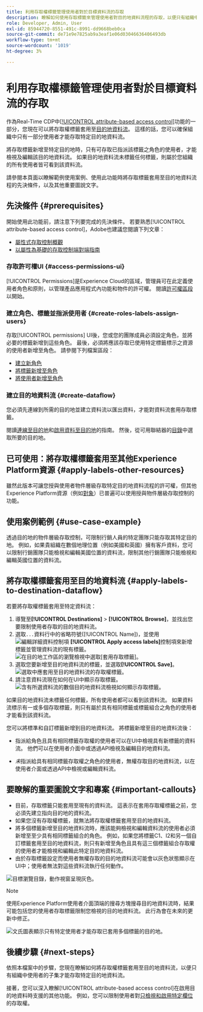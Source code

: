 ```yaml
---
title: 利用存取權標籤管理使用者對於目標資料流的存取
description: 瞭解如何使用存取標籤來管理使用者對目的地資料流程的存取，以便只有組織中使用者的子集才能存取特定目的地資料流程。
role: Developer, Admin, User
exl-id: 85944720-8551-491c-8991-dd9668beb0ca
source-git-commit: de71e9e7825ab9a3eaf1e06d03046636406493db
workflow-type: tm+mt
source-wordcount: '1019'
ht-degree: 3%

---
```


# 利用存取權標籤管理使用者對於目標資料流的存取

作為Real-Time CDP中[[!UICONTROL attribute-based access control]](overview.md)功能的一部分，您現在可以將存取權標籤套用至[目的地資料流](../../dataflows/ui/monitor-destinations.md)。 這樣的話，您可以確保組織中只有一部分使用者才能存取特定目的地資料流。

將存取標籤新增至特定目的地時，只有可存取已指派該標籤之角色的使用者，才能檢視及編輯該目的地資料流。 如果目的地資料流未標籤任何標籤，則屬於您組織的所有使用者皆可看到該資料流。

請參閱本頁面以瞭解範例使用案例、使用此功能時將存取標籤套用至目的地資料流程的先決條件，以及其他重要圖說文字。

## 先決條件 {#prerequisites}

開始使用此功能前，請注意下列要完成的先決條件。 若要熟悉[!UICONTROL attribute-based access control]，Adobe也建議您閱讀下列文章：

* [屬性式存取控制概觀](/help/access-control/abac/overview.md)
* [以屬性為基礎的存取控制端對端指南](/help/access-control/abac/end-to-end-guide.md)

### 存取許可權UI {#access-permissions-ui}

[!UICONTROL Permissions]是Experience Cloud的區域，管理員可在此定義使用者角色和原則，以管理產品應用程式內功能和物件的許可權。 閱讀[許可權區段](/help/access-control/abac/end-to-end-guide.md#permissions)以開始。

### 建立角色、標籤並指派使用者 {#create-roles-labels-assign-users}

存取[!UICONTROL permissions] UI後，您或您的團隊成員必須設定角色，並將必要的標籤新增到這些角色。 最後，必須將應該存取已使用特定標籤標示之資源的使用者新增至角色。 請參閱下列檔案區段：

* [建立新角色](/help/access-control/abac/ui/roles.md)
* [將標籤新增至角色](/help/access-control/abac/end-to-end-guide.md#label-roles)
* [將使用者新增至角色](/help/access-control/ui/users.md)

### 建立目的地資料流 {#create-dataflow}

您必須先連線到所需的目的地並建立資料流以匯出資料，才能對資料流套用存取標籤。

閱讀[連線至目的地](/help/destinations/ui/connect-destination.md)和[啟用資料至目的地](/help/destinations/ui/activation-overview.md)的指南。 然後，從可用聯結器的[目錄](/help/destinations/catalog/overview.md)中選取所要的目的地。

## 已可使用：將存取權標籤套用至其他Experience Platform資源 {#apply-labels-other-resources}

雖然此版本可讓您授與使用者物件層級存取特定目的地資料流程的許可權，但其他Experience Platform資源（例如[對象](/help/access-control/abac/end-to-end-guide.md#apply-labels-to-segments)）已普遍可以使用授與物件層級存取控制的功能。

## 使用案例範例 {#use-case-example}

透過目的地的物件層級存取控制，可限制行銷人員的特定團隊只能存取其特定目的地。 例如，如果貴組織在數個地理位置（例如美國和英國）擁有客戶資料，您可以限制行銷團隊只能檢視和編輯美國位置的資料流，限制其他行銷團隊只能檢視和編輯英國位置的資料流。

## 將存取權標籤套用至目的地資料流 {#apply-labels-to-destination-dataflow}

若要將存取權標籤套用至特定資料流：

1. 導覽至&#x200B;**[!UICONTROL Destinations]** > **[!UICONTROL Browse]**，並找出您要限制使用者存取的目的地資料流。
1. 選取`...`資料行中的省略符號([!UICONTROL Name])，並使用![編輯詳細資料控制項](/help/images/icons/key.png) **[!UICONTROL Apply access labels]**&#x200B;控制項來新增標籤並管理資料流的現有標籤。
   ![在目的地工作區的瀏覽檢視中選取[套用存取標籤]。](/help/access-control/images/olac/apply-access-labels.png)
1. 選取您要新增至目的地資料流的標籤，並選取&#x200B;**[!UICONTROL Save]**。
   ![選取中應套用至目的地資料流的存取權標籤。](/help/access-control/images/olac/view-access-labels.png)
1. 請注意資料流現在如何在UI中顯示存取標籤。
   ![含有所選資料流的數個目的地資料流檢視如何顯示存取標籤。](/help/access-control/images/olac/dataflow-with-access-label.png)

如果目的地資料流未標籤任何標籤，所有使用者都可以看到該資料流。 如果資料流標示有一或多個存取標籤，則只有屬於具有相同標籤或標籤組合之角色的使用者才能看到該資料流。

您可以將標準和自訂標籤新增到目的地資料流。 將標籤新增至目的地資料流後：

* 指派給角色且具有相同標籤存取權的使用者可以在UI中檢視具有新標籤的資料流。 他們可以在使用者介面中或透過API檢視及編輯目的地資料流。

* *未*&#x200B;指派給具有相同標籤存取權之角色的使用者，無權存取目的地資料流，以在使用者介面或透過API中檢視或編輯資料流。

## 要瞭解的重要圖說文字和專案 {#important-callouts}

* 目前，存取標籤只能套用至現有的資料流。 這表示在套用存取權標籤之前，您必須先建立指向目的地的資料流。
* 如果您沒有存取權標籤，就無法將存取權標籤套用至目的地資料流。
* 將多個標籤新增至目的地資料流時，應該能夠檢視和編輯資料流的使用者必須新增至至少具有相同標籤組合的角色。 例如，如果您將標籤C1、I2和另一個自訂標籤套用至目的地資料流，則只有新增至角色且具有這三個標籤組合存取權的使用者才能檢視和編輯此特定目的地資料流。
* 由於存取標籤設定而使用者無權存取的目的地資料流可能會以灰色狀態顯示在UI中；使用者無法對這些資料流執行任何動作。

![目標瀏覽目錄，動作視窗呈現灰色。](../images/olac/destinations-greyed-edit.png)

>[!NOTE]
>
> 使用Experience Platform使用者介面頂端的搜尋方塊搜尋目的地資料流時，結果可能包括您的使用者存取標籤限制您檢視的目的地資料流。 此行為會在未來的更新中修正。

![文氏圖表顯示只有特定使用者才能存取已套用多個標籤的目的地。](/help/access-control/images/olac/multiple-labels-venn.png)

## 後續步驟 {#next-steps}

依照本檔案中的步驟，您現在瞭解如何將存取權標籤套用至目的地資料流，以便只有組織中使用者的子集才能存取特定目的地資料流。

接著，您可以深入瞭解[!UICONTROL attribute-based access control]在啟用目的地資料時支援的其他功能。 例如，您可以限制使用者對[只檢視和啟用特定欄位](/help/access-control/abac/overview.md#destinations)的存取權。
